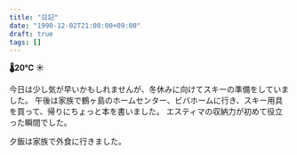 ```yaml
---
title: "日記"
date: "1990-12-02T21:00:00+09:00"
draft: true
tags: []
---
```


__🌡20℃ ☀__

今日は少し気が早いかもしれませんが、冬休みに向けてスキーの準備をしていました。
午後は家族で鶴ヶ島のホームセンター、ビバホームに行き、スキー用具を買って、帰りにちょっと本を書いました。
エスティマの収納力が初めて役立った瞬間でした。

夕飯は家族で外食に行きました。
